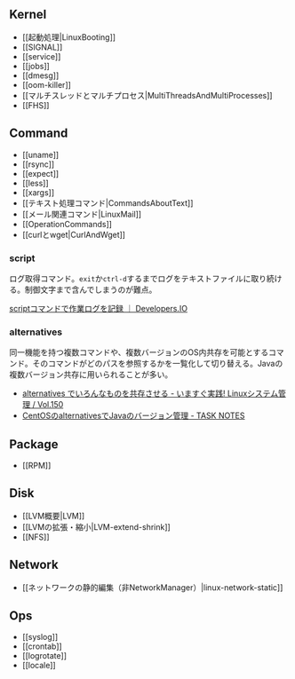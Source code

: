 ## Kernel

* [[起動処理|LinuxBooting]]
* [[SIGNAL]]
* [[service]]
* [[jobs]]
* [[dmesg]]
* [[oom-killer]]
* [[マルチスレッドとマルチプロセス|MultiThreadsAndMultiProcesses]]
* [[FHS]]

## Command

* [[uname]]
* [[rsync]]
* [[expect]]
* [[less]]
* [[xargs]]
* [[テキスト処理コマンド|CommandsAboutText]]
* [[メール関連コマンド|LinuxMail]]
* [[OperationCommands]]
* [[curlとwget|CurlAndWget]]

### script

ログ取得コマンド。`exit`か`ctrl-d`するまでログをテキストファイルに取り続ける。制御文字まで含んでしまうのが難点。

[scriptコマンドで作業ログを記録 ｜ Developers.IO](http://dev.classmethod.jp/server-side/os/scriptcommand/)

### alternatives

同一機能を持つ複数コマンドや、複数バージョンのOS内共存を可能とするコマンド。そのコマンドがどのパスを参照するかを一覧化して切り替える。Javaの複数バージョン共存に用いられることが多い。

* [alternatives でいろんなものを共存させる - いますぐ実践! Linuxシステム管理 / Vol.150](http://www.usupi.org/sysad/150.html)
* [CentOSのalternativesでJavaのバージョン管理 - TASK NOTES](http://www.task-notes.com/entry/20150530/1432954800)

## Package

* [[RPM]]

## Disk

* [[LVM概要|LVM]]
* [[LVMの拡張・縮小|LVM-extend-shrink]]
* [[NFS]]

## Network

* [[ネットワークの静的編集（非NetworkManager）|linux-network-static]]

## Ops

* [[syslog]]
* [[crontab]]
* [[logrotate]]
* [[locale]]
